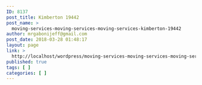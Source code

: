 ```yaml
---
ID: 8137
post_title: Kimberton 19442
post_name: >
  moving-services-moving-services-moving-services-kimberton-19442
author: mrgabonijeff@gmail.com
post_date: 2018-03-28 01:48:17
layout: page
link: >
  http://localhost/wordpress/moving-services-moving-services-moving-services-kimberton-19442/
published: true
tags: [ ]
categories: [ ]
---
```

